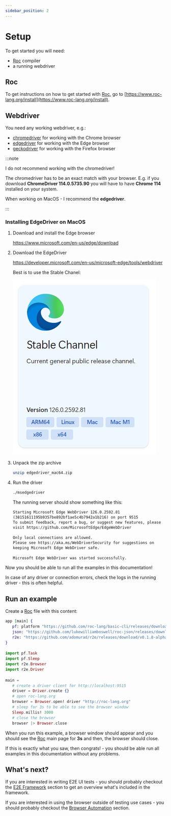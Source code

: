 ```yaml
---
sidebar_position: 2
---
```


# Setup

To get started you will need:

- [Roc](https://www.roc-lang.org/) compiler
- a running webdriver

## Roc

To get instructions on how to get started with [Roc](https://www.roc-lang.org/), go to [https://www.roc-lang.org/install](https://www.roc-lang.org/install).

## Webdriver

You need any working webdriver, e.g.:

- [chromedriver](https://developer.chrome.com/docs/chromedriver/downloads) for working with the Chrome browser
- [edgedriver](https://developer.microsoft.com/en-us/microsoft-edge/tools/webdriver) for working with the Edge browser
- [geckodriver](https://github.com/mozilla/geckodriver/releases) for working with the Firefox browser

:::note

I do not recommend working with the chromedriver!

The chromedriver has to be an exact match with your browser.
E.g. if you download **ChromeDriver 114.0.5735.90** you will have to have **Chrome 114** installed on your system.

When working on MacOS - I recommend the **edgedriver**.

:::

### Installing EdgeDriver on MacOS

1. Download and install the Edge browser

   https://www.microsoft.com/en-us/edge/download

1. Download the EdgeDriver

   https://developer.microsoft.com/en-us/microsoft-edge/tools/webdriver

   Best is to use the Stable Chanel:

   ![](./img/edgedriver-download.png)

1. Unpack the zip archive

   ```bash
   unzip edgedriver_mac64.zip
   ```

1. Run the driver

   ```bash
   ./msedgedriver
   ```

   The running server should show something like this:

   ```
   Starting Microsoft Edge WebDriver 126.0.2592.81 (38151611195b9357be892bf1ae5c4b7942a1b216) on port 9515
   To submit feedback, report a bug, or suggest new features, please visit https://github.com/MicrosoftEdge/EdgeWebDriver

   Only local connections are allowed.
   Please see https://aka.ms/WebDriverSecurity for suggestions on keeping Microsoft Edge WebDriver safe.

   Microsoft Edge WebDriver was started successfully.
   ```

Now you should be able to run all the examples in this documentation!

In case of any driver or connection errors, check the logs in the running driver - this is often helpful.

## Run an example

Create a [Roc](https://www.roc-lang.org/) file with this content:

```elixir title="main.roc"
app [main] {
   pf: platform "https://github.com/roc-lang/basic-cli/releases/download/0.12.0/cf_TpThUd4e69C7WzHxCbgsagnDmk3xlb_HmEKXTICw.tar.br",
   json: "https://github.com/lukewilliamboswell/roc-json/releases/download/0.10.0/KbIfTNbxShRX1A1FgXei1SpO5Jn8sgP6HP6PXbi-xyA.tar.br",
   r2e: "https://github.com/adomurad/r2e/releases/download/v0.1.8-alpha/GAvOhHDCkE5MrD614geTEZDg9KJ1BbUnrUcuCUo1HgU.tar.br",
}

import pf.Task
import pf.Sleep
import r2e.Browser
import r2e.Driver

main =
   # create a driver client for http://localhost:9515
   driver = Driver.create {}
   # open roc-lang.org
   browser = Browser.open! driver "http://roc-lang.org"
   # sleep for 3s to be able to see the browser window
   Sleep.millis! 3000
   # close the browser
   browser |> Browser.close
```

When you run this example, a browser window should appear and you should see the [Roc](https://www.roc-lang.org/)
main page for **3s** and then, the browser should close.

If this is exactly what you saw, then congrats! - you should be able run all examples in this documentation without any problems.

## What's next?

If you are interested in writing E2E UI tests - you should probably checkout the [E2E Framework](e2e-overview) section
to get an overview what's included in the framework.

If you are interested in using the browser outside of testing use cases - you should probably checkout
the [Browser Automation](browser-automation) section.
